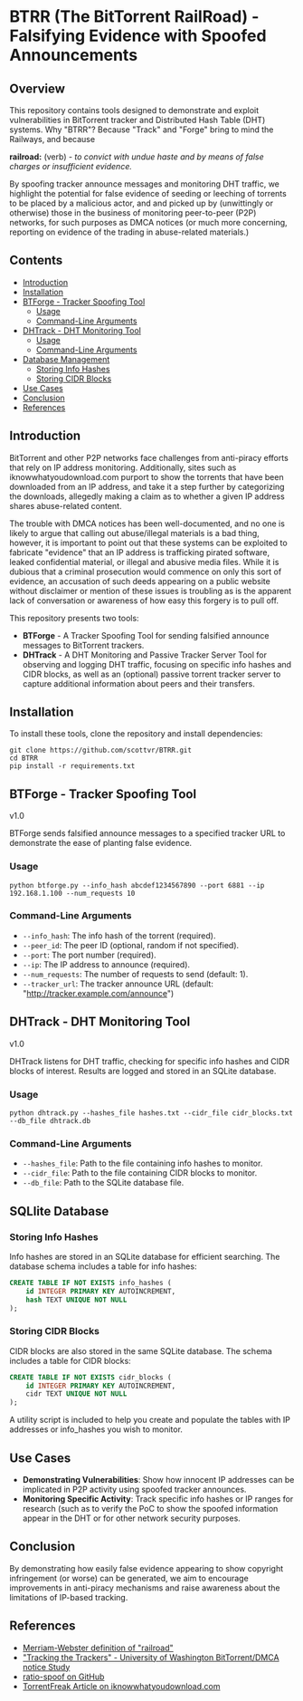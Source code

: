 # BTRR (The BitTorrent RailRoad) - Falsifying Evidence with Spoofed Announcements

## Overview

This repository contains tools designed to demonstrate and exploit vulnerabilities in BitTorrent tracker and Distributed Hash Table (DHT) systems. Why "BTRR"? Because "Track" and "Forge" bring to mind the Railways, and because 

**railroad:** (verb) - _to convict with undue haste and by means of false charges or insufficient evidence._

By spoofing tracker announce messages and monitoring DHT traffic, we highlight the potential for false evidence of seeding or leeching of torrents to be placed by a malicious actor, and and picked up by (unwittingly or otherwise)  those in the business of monitoring peer-to-peer (P2P) networks, for such purposes as DMCA notices (or much more concerning, reporting on evidence of the trading in abuse-related materials.)

## Contents

- [Introduction](#introduction)
- [Installation](#installation)
- [BTForge - Tracker Spoofing Tool](#btforge---tracker-spoofing-tool)
  - [Usage](#usage)
  - [Command-Line Arguments](#command-line-arguments)
- [DHTrack - DHT Monitoring Tool](#dhtrack---dht-monitoring-tool)
  - [Usage](#usage-1)
  - [Command-Line Arguments](#command-line-arguments-1)
- [Database Management](#database-management)
  - [Storing Info Hashes](#storing-info-hashes)
  - [Storing CIDR Blocks](#storing-cidr-blocks)
- [Use Cases](#use-cases)
- [Conclusion](#conclusion)
- [References](#references)


## Introduction

BitTorrent and other P2P networks face challenges from anti-piracy efforts that rely on IP address monitoring. Additionally, sites such as iknowwhatyoudownload.com purport to show the torrents that have been downloaded from an IP address, and take it a step further by categorizing the downloads, allegedly making a claim as to whether a given IP address shares abuse-related content. 

The trouble with DMCA notices has been well-documented, and no one is likely to argue that calling out abuse/illegal materials is a bad thing, however, it is important to point out that these systems can be exploited to fabricate "evidence" that an IP address is trafficking pirated software, leaked confidential material, or illegal and abusive media files.  While it is dubious that a criminal prosecution would commence on only this sort of evidence, an accusation of such deeds appearing on a public website without disclaimer or mention of these issues is troubling as is the apparent lack of conversation or awareness of how easy this forgery is to pull off. 

This repository presents two tools:

- **BTForge** - A Tracker Spoofing Tool for sending falsified announce messages to BitTorrent trackers.
- **DHTrack** - A DHT Monitoring and Passive Tracker Server Tool for observing and logging DHT traffic, focusing on specific info hashes and CIDR blocks, as well as an (optional) passive torrent tracker server to capture additional information about peers and their transfers. 

## Installation

To install these tools, clone the repository and install dependencies:

```
git clone https://github.com/scottvr/BTRR.git
cd BTRR
pip install -r requirements.txt
```

## BTForge - Tracker Spoofing Tool

v1.0

BTForge sends falsified announce messages to a specified tracker URL to demonstrate the ease of planting false evidence.

### Usage

```
python btforge.py --info_hash abcdef1234567890 --port 6881 --ip 192.168.1.100 --num_requests 10
```

### Command-Line Arguments

- `--info_hash`: The info hash of the torrent (required).
- `--peer_id`: The peer ID (optional, random if not specified).
- `--port`: The port number (required).
- `--ip`: The IP address to announce (required).
- `--num_requests`: The number of requests to send (default: 1).
- `--tracker_url`: The tracker announce URL (default: "http://tracker.example.com/announce")

## DHTrack - DHT Monitoring Tool

v1.0

DHTrack listens for DHT traffic, checking for specific info hashes and CIDR blocks of interest. Results are logged and stored in an SQLite database.

### Usage

```
python dhtrack.py --hashes_file hashes.txt --cidr_file cidr_blocks.txt --db_file dhtrack.db
```

### Command-Line Arguments

- `--hashes_file`: Path to the file containing info hashes to monitor.
- `--cidr_file`: Path to the file containing CIDR blocks to monitor.
- `--db_file`: Path to the SQLite database file.

## SQLlite Database 

### Storing Info Hashes

Info hashes are stored in an SQLite database for efficient searching. The database schema includes a table for info hashes:

```sql
CREATE TABLE IF NOT EXISTS info_hashes (
    id INTEGER PRIMARY KEY AUTOINCREMENT,
    hash TEXT UNIQUE NOT NULL
);
```

### Storing CIDR Blocks

CIDR blocks are also stored in the same SQLite database. The schema includes a table for CIDR blocks:

```sql
CREATE TABLE IF NOT EXISTS cidr_blocks (
    id INTEGER PRIMARY KEY AUTOINCREMENT,
    cidr TEXT UNIQUE NOT NULL
);
```
A utility script is included to help you create and populate the tables with IP addresses or info_hashes you wish to monitor. 


## Use Cases

- **Demonstrating Vulnerabilities**: Show how innocent IP addresses can be implicated in P2P activity using spoofed tracker announces.
- **Monitoring Specific Activity**: Track specific info hashes or IP ranges for research (such as to verify the PoC to show the spoofed information appear in the DHT or for other network security purposes.

## Conclusion

By demonstrating how easily false evidence appearing to show copyright infringement (or worse) can be generated, we aim to encourage improvements in anti-piracy mechanisms and raise awareness about the limitations of IP-based tracking.

## References

- [Merriam-Webster definition of "railroad"](https://www.merriam-webster.com/dictionary/railroad#:~:text=%3A%20to%20convict%20with%20undue%20haste,false%20charges%20or%20insufficient%20evidence)
- ["Tracking the Trackers" - University of Washington BitTorrent/DMCA notice Study](http://dmca.cs.washington.edu/)
- [ratio-spoof on GitHub](https://github.com/ap-pauloafonso/ratio-spoof)
- [TorrentFreak Article on iknowwhatyoudownload.com](https://torrentfreak.com/i-know-what-you-download-overwhelmed-by-bogus-dmca-notices-221023/)
```
